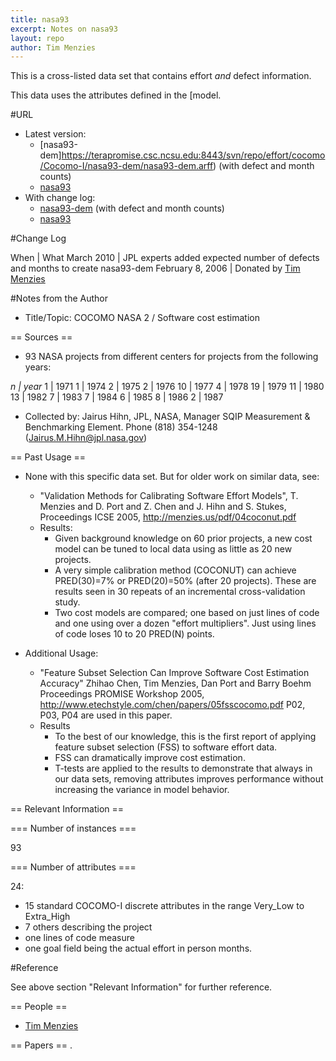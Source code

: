 ```yaml
---
title: nasa93
excerpt: Notes on nasa93
layout: repo
author: Tim Menzies
---
```



This is a cross-listed data set that contains effort _and_ defect information.

This data uses the attributes defined in the [model.

#URL

  * Latest version: 
    * [nasa93-dem]https://terapromise.csc.ncsu.edu:8443/svn/repo/effort/cocomo/Cocomo-I/nasa93-dem/nasa93-dem.arff) (with defect and month counts) 
    * [nasa93](https://terapromise.csc.ncsu.edu:8443/svn/repo/effort/cocomo/Cocomo-I/nasa93/nasa93.arff)
  * With change log:
    * [nasa93-dem](https://terapromise.csc.ncsu.edu:8443/svn/repo/effort/cocomo/Cocomo-I/nasa93-dem) (with defect and month counts)
    * [nasa93](https://terapromise.csc.ncsu.edu:8443/svn/repo/effort/cocomo/Cocomo-I/nasa93)

#Change Log

When | What
March  2010 | JPL experts added expected number of defects and months to create nasa93-dem
February 8, 2006 | Donated by [Tim Menzies](TimMenzies)

#Notes from the Author

 * Title/Topic: COCOMO NASA 2 / Software cost estimation
 
== Sources ==
    
 * 93 NASA projects from different centers for projects from the following years:

*n | year*
1  | 1971
1  | 1974
2  | 1975
2  | 1976
10 | 1977
4  | 1978
19 | 1979
11 | 1980
13 | 1982
7  | 1983
7  | 1984
6  | 1985
8  | 1986
2  | 1987


 * Collected by: Jairus Hihn, JPL, NASA, Manager SQIP Measurement & Benchmarking Element. Phone (818) 354-1248 (Jairus.M.Hihn@jpl.nasa.gov)



== Past Usage ==

 * None with this specific data set. But for older work on similar data, see:
   * "Validation Methods for Calibrating Software Effort Models", T. Menzies and D. Port and Z. Chen and J. Hihn and S. Stukes, Proceedings ICSE 2005, http://menzies.us/pdf/04coconut.pdf
   * Results:
     * Given background knowledge on 60 prior projects, a new cost model can be tuned to local data using as little as 20 new projects.
     * A very simple calibration method (COCONUT) can achieve PRED(30)=7% or PRED(20)=50% (after 20 projects).  These are results seen in 30 repeats of an incremental cross-validation study.
     * Two cost models are compared; one based on just lines of code and one using over a dozen "effort multipliers". Just using lines of code loses 10 to 20 PRED(N) points.

 * Additional Usage:
   * "Feature Subset Selection Can Improve Software Cost Estimation Accuracy" Zhihao Chen, Tim Menzies, Dan Port and Barry Boehm Proceedings PROMISE Workshop 2005, http://www.etechstyle.com/chen/papers/05fsscocomo.pdf P02, P03, P04 are used in this paper.
   * Results
     * To the best of our knowledge, this is the first report of applying feature subset selection (FSS) to software effort data.
     * FSS can dramatically improve cost estimation.
     * T-tests are applied to the results to demonstrate that always in our data sets, removing attributes improves performance without increasing the variance in model behavior.

== Relevant Information ==


=== Number of instances ===

93

=== Number of attributes ===

24: 

 * 15 standard COCOMO-I discrete  attributes in the range Very_Low to Extra_High
 * 7 others describing the project
 * one lines of code measure
 * one goal field being the actual effort in person months.

#Reference

See above section "Relevant Information" for further reference.

== People ==

 * [Tim Menzies](TimMenzies)

== Papers ==
.
